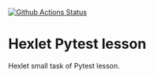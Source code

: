 [![Github Actions Status](https://github.com/Alexey-Shepelev/hexlet_pytest/actions/workflows/python-package.yml/badge.svg)](https://github.com/Alexey-Shepelev/hexlet_pytest/actions/workflows/python-package.yml)

# Hexlet Pytest lesson
Hexlet small task of Pytest lesson.
